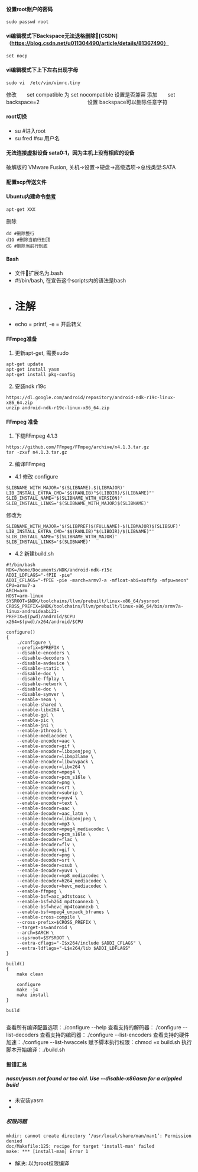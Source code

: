 #### 设置root账户的密码
```
sudo passwd root
```



#### vi编辑模式下Backspace无法退格删除[CSDN]（https://blog.csdn.net/u011304490/article/details/81367490）
```
set nocp
```

#### vi编辑模式下上下左右出现字母
```
sudo vi  /etc/vim/vimrc.tiny
```
修改　　set compatible  为  set nocompatible      设置是否兼容
添加　　set backspace=2　　　　　　　　　     设置 backspace可以删除任意字符

#### root切换
* su #进入root
* su fred  #su 用户名
#### 无法连接虚拟设备 sata0:1，因为主机上没有相应的设备
破解版的 VMware Fusion, 关机->设置->硬盘->高级选项->总线类型:SATA
#### 配置scp传送文件



#### Ubuntu内建命令[参考](https://blog.csdn.net/chenyoper/article/details/78260007)
```
apt-get XXX
```
删除
```
dd #删除整行
d1G #删除当前行到顶
dG #删除当前行到底
```
#### Bash
* 文件扩展名为.bash
* #!/bin/bash, 在宣告这个scripts内的语法是bash
* # 注解
* echo = printf, -e = 开启转义

#### FFmpeg准备
1. 更新apt-get, 需要sudo
```
apt-get update
apt-get install yasm
apt-get install pkg-config
```
2. 安装ndk r19c
```
https://dl.google.com/android/repository/android-ndk-r19c-linux-x86_64.zip
unzip android-ndk-r19c-linux-x86_64.zip
```

#### FFmpeg 准备
1. 下载FFmpeg 4.1.3
```
https://github.com/FFmpeg/FFmpeg/archive/n4.1.3.tar.gz
tar -zxvf n4.1.3.tar.gz
```

2. 编译FFmpeg
  * 4.1 修改 configure
  ```
  SLIBNAME_WITH_MAJOR='$(SLIBNAME).$(LIBMAJOR)'  
  LIB_INSTALL_EXTRA_CMD='$$(RANLIB)"$(LIBDIR)/$(LIBNAME)"'  
  SLIB_INSTALL_NAME='$(SLIBNAME_WITH_VERSION)'  
  SLIB_INSTALL_LINKS='$(SLIBNAME_WITH_MAJOR)$(SLIBNAME)'  
  ```
  修改为
  ```
  SLIBNAME_WITH_MAJOR='$(SLIBPREF)$(FULLNAME)-$(LIBMAJOR)$(SLIBSUF)'  
  LIB_INSTALL_EXTRA_CMD='$$(RANLIB)"$(LIBDIR)/$(LIBNAME)"'  
  SLIB_INSTALL_NAME='$(SLIBNAME_WITH_MAJOR)'  
  SLIB_INSTALL_LINKS='$(SLIBNAME)'  
  ```
  * 4.2 新建build.sh
  ```
  #!/bin/bash
  NDK=/home/Documents/NDK/android-ndk-r15c
  ADDI_LDFLAGS="-fPIE -pie"
  ADDI_CFLAGS="-fPIE -pie -march=armv7-a -mfloat-abi=softfp -mfpu=neon"
  CPU=armv7-a
  ARCH=arm
  HOST=arm-linux
  SYSROOT=$NDK/toolchains/llvm/prebuilt/linux-x86_64/sysroot
  CROSS_PREFIX=$NDK/toolchains/llvm/prebuilt/linux-x86_64/bin/armv7a-linux-androideabi21-
  PREFIX=$(pwd)/android/$CPU
  x264=$(pwd)/x264/android/$CPU

  configure()
  {
      ./configure \
      --prefix=$PREFIX \
      --disable-encoders \
      --disable-decoders \
      --disable-avdevice \
      --disable-static \
      --disable-doc \
      --disable-ffplay \
      --disable-network \
      --disable-doc \
      --disable-symver \
      --enable-neon \
      --enable-shared \
      --enable-libx264 \
      --enable-gpl \
      --enable-pic \
      --enable-jni \
      --enable-pthreads \
      --enable-mediacodec \
      --enable-encoder=aac \
      --enable-encoder=gif \
      --enable-encoder=libopenjpeg \
      --enable-encoder=libmp3lame \
      --enable-encoder=libwavpack \
      --enable-encoder=libx264 \
      --enable-encoder=mpeg4 \
      --enable-encoder=pcm_s16le \
      --enable-encoder=png \
      --enable-encoder=srt \
      --enable-encoder=subrip \
      --enable-encoder=yuv4 \
      --enable-encoder=text \
      --enable-decoder=aac \
      --enable-decoder=aac_latm \
      --enable-decoder=libopenjpeg \
      --enable-decoder=mp3 \
      --enable-decoder=mpeg4_mediacodec \
      --enable-decoder=pcm_s16le \
      --enable-decoder=flac \
      --enable-decoder=flv \
      --enable-decoder=gif \
      --enable-decoder=png \
      --enable-decoder=srt \
      --enable-decoder=xsub \
      --enable-decoder=yuv4 \
      --enable-decoder=vp8_mediacodec \
      --enable-decoder=h264_mediacodec \
      --enable-decoder=hevc_mediacodec \
      --enable-ffmpeg \
      --enable-bsf=aac_adtstoasc \
      --enable-bsf=h264_mp4toannexb \
      --enable-bsf=hevc_mp4toannexb \
      --enable-bsf=mpeg4_unpack_bframes \
      --enable-cross-compile \
      --cross-prefix=$CROSS_PREFIX \
      --target-os=android \
      --arch=$ARCH \
      --sysroot=$SYSROOT \
      --extra-cflags="-I$x264/include $ADDI_CFLAGS" \
      --extra-ldflags="-L$x264/lib $ADDI_LDFLAGS"
  }

  build()
  {
      make clean

      configure
      make -j4
      make install
  }

  build


  ```
  查看所有编译配置选项：./configure --help
  查看支持的解码器：./configure --list-decoders
  查看支持的编码器：./configure --list-encoders
  查看支持的硬件加速：./configure --list-hwaccels
  赋予脚本执行权限：chmod +x build.sh
  执行脚本开始编译：./build.sh


#### 报错汇总
##### nasm/yasm not found or too old. Use --disable-x86asm for a crippled build
* 未安装yasm
*

##### 权限问题
```
mkdir: cannot create directory ‘/usr/local/share/man/man1’: Permission denied
doc/Makefile:125: recipe for target 'install-man' failed
make: *** [install-man] Error 1

```

* 解决: 以为root权限编译
